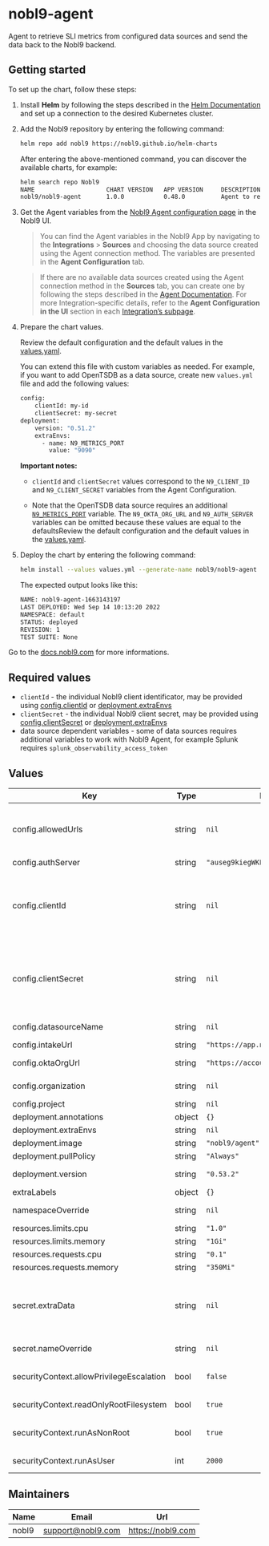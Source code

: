 # nobl9-agent

Agent to retrieve SLI metrics from configured data sources and send the data back to the Nobl9 backend.

## Getting started

To set up the chart, follow these steps:

1. Install **Helm** by following the steps described in the [Helm Documentation](https://helm.sh/docs/intro/quickstart/) and set up a connection to the desired Kubernetes cluster.
2. Add the Nobl9 repository by entering the following command:
   ```bash
   helm repo add nobl9 https://nobl9.github.io/helm-charts
   ```

   After entering the above-mentioned command, you can discover the available charts, for example:

   ```bash
   helm search repo Nobl9
   NAME                    CHART VERSION   APP VERSION     DESCRIPTION
   nobl9/nobl9-agent       1.0.0           0.48.0          Agent to retrieve SLI metrics from configured d...
   ```

3. Get the Agent variables from the [Nobl9 Agent configuration page](https://app.nobl9.com/integrations/sources) in the Nobl9 UI.

    > You can find the Agent variables in the Nobl9 App by navigating to the **Integrations** > **Sources** and choosing the data source created using the Agent connection method. The variables are presented in the **Agent Configuration** tab.

    > If there are no available data sources created using the Agent connection method in the **Sources** tab, you can create one by following the steps described in the [Agent Documentation](https://docs.nobl9.com/Nobl9_Agent/#creating-the-agent). For more Integration-specific details, refer to the **Agent Configuration in the UI** section in each [Integration’s subpage](https://docs.nobl9.com/Sources/).<br/>

4. Prepare the chart values.

    Review the default configuration and the default values in the [values.yaml](./values.yaml).

    You can extend this file with custom variables as needed. For example, if you want to add OpenTSDB as a data source, create new `values.yml` file and add the following values:

    ```bash
    config:
        clientId: my-id
        clientSecret: my-secret
    deployment:
        version: "0.51.2"
        extraEnvs:
          - name: N9_METRICS_PORT
            value: "9090"
    ```

    **Important notes:**

    * `clientId` and `clientSecret` values correspond to the `N9_CLIENT_ID` and `N9_CLIENT_SECRET` variables from the Agent Configuration.

    * Note that the OpenTSDB data source requires an additional [`N9_METRICS_PORT`](agent-metrics#agents-default-port) variable. The `N9_OKTA_ORG_URL` and `N9_AUTH_SERVER` variables can be omitted because these values are equal to the defaultsReview the default configuration and the default values in the [values.yaml](./values.yaml).

5. Deploy the chart by entering the following command:

   ```bash
   helm install --values values.yml --generate-name nobl9/nobl9-agent
   ```

   The expected output looks like this:

    ```bash
    NAME: nobl9-agent-1663143197
    LAST DEPLOYED: Wed Sep 14 10:13:20 2022
    NAMESPACE: default
    STATUS: deployed
    REVISION: 1
    TEST SUITE: None
    ```

Go to the [docs.nobl9.com](https://docs.nobl9.com/Nobl9_Agent/helm-charts?_highlight=helm#helm-chart-configuration) for more informations.

## Required values

* `clientId` - the individual Nobl9 client identificator, may be provided using [config.clientId](./values.yaml#L72) or [deployment.extraEnvs](./values.yaml#L13)
* `clientSecret` - the individual Nobl9 client secret, may be provided using [config.clientSecret](./values.yaml#L74) or [deployment.extraEnvs](./values.yaml#L13)
* data source dependent variables - some of data sources requires additional variables to work with Nobl9 Agent, for example Splunk requires `splunk_observability_access_token`

## Values

| Key | Type | Default | Description |
|-----|------|---------|-------------|
| config.allowedUrls | string | `nil` | Populates N9_ALLOWED_URLS that limits the URLs which an Agent is able to query |
| config.authServer | string | `"auseg9kiegWKEtJZC416"` | Nobl9 Auth Server ID |
| config.clientId | string | `nil` | Nobl9 Client ID, creates secret with this value, leave empty and use deployment.extraEnvs to load from existing Secret |
| config.clientSecret | string | `nil` | Nobl9 Client secret, creates secret with this value, leave empty and use deployment.extraEnvs to load from existing Secret |
| config.datasourceName | string | `nil` | Nobl9 Data Source name |
| config.intakeUrl | string | `"https://app.nobl9.com/api/input"` | Nobl9 API URL |
| config.oktaOrgUrl | string | `"https://accounts.nobl9.com"` | Nobl9 Okta Organization URL |
| config.organization | string | `nil` | Nobl9 Organization name |
| config.project | string | `nil` | Nobl9 Project name |
| deployment.annotations | object | `{}` | Custom annotations |
| deployment.extraEnvs | string | `nil` | Additional Envs |
| deployment.image | string | `"nobl9/agent"` | Image used by chart |
| deployment.pullPolicy | string | `"Always"` | Image Pull Policy |
| deployment.version | string | `"0.53.2"` | Agent version (image tag) |
| extraLabels | object | `{}` |  |
| namespaceOverride | string | `nil` | Override the Namespace |
| resources.limits.cpu | string | `"1.0"` | CPU limit |
| resources.limits.memory | string | `"1Gi"` | Memory limit |
| resources.requests.cpu | string | `"0.1"` | CPU request |
| resources.requests.memory | string | `"350Mi"` | Memory request |
| secret.extraData | string | `nil` | Extra stringData to be included in secret, use deployment.extraEnvs to load as deployment Envs |
| secret.nameOverride | string | `nil` | Override the Secret name |
| securityContext.allowPrivilegeEscalation | bool | `false` | Grants container a privileged status if set to true |
| securityContext.readOnlyRootFilesystem | bool | `true` | ReadOnly file system mode if set to true |
| securityContext.runAsNonRoot | bool | `true` | Runs the container as a root user if set to false |
| securityContext.runAsUser | int | `2000` | Runs the container with specified PID |

## Maintainers

| Name | Email | Url |
| ---- | ------ | --- |
| nobl9 | <support@nobl9.com> | <https://nobl9.com> |
